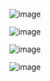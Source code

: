 ![image](https://github.com/DEVANG2502/WI_Frontend/assets/72226354/f52c87e5-35f6-4718-a5c3-fcf05f33019d)

![image](https://github.com/DEVANG2502/WI_Frontend/assets/72226354/9227dd4a-e3c0-4f6f-9121-bd0e83761b5c)

![image](https://github.com/DEVANG2502/WI_Frontend/assets/72226354/35474f1f-e169-493f-ab1f-ea0cb90e1fe3)

![image](https://github.com/DEVANG2502/WI_Frontend/assets/72226354/de0c5bfb-f682-427a-8590-57a03338b6a7)
